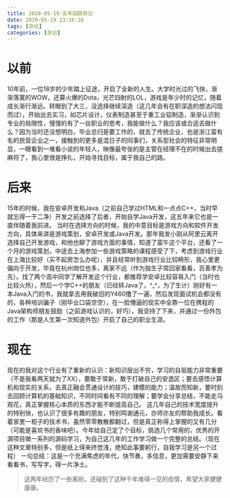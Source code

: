 ```yaml
---
title: 2020-05-19-五年回顾杂记
date: 2020-05-19 23:16:18
tags: [杂记]
categories: [杂记]
---
```

# 以前
10年前，一位18岁的少年踏上征途，开启了全新的人生。大学时光过的飞快，渐渐落寞的WOW，还算火爆的Dota，光芒四射的LOL，游戏是年少时的记忆，随着成长渐行渐远。转眼到了大三，没选择继续深造（这几年会有在职深造的想法闪现而过），开始出去实习，如芯片设计，仪表制造甚至于重工业铝制造，渐渐认识到专业的局限性，慢慢的有了一丝职业的思考，我能做什么？我应该或合适去做什么？因为当时还没想明白，毕业总归是要工作的，就去了传统企业，也是浙江蛮有名的民营企业之一，接触到的更多是混日子的同事们，关系型社会的特征非常明显，一眼看到一堆看小说的年轻人，映像最夸张的是主管在经理不在的时候出去搓麻将了，我心里很是挣扎，开始寻找目标，属于我自己的路。

# 后来
15年的时候，我在安卓开发和Java（之前自己学过HTML和一点点C++，当时早就忘得一干二净）开发之前选择了后者，开始自学Java开发，这五年来它也是一直伴随着我前进。
当时在选择方向的时候，我的中意目标是游戏方向和软件开发方向，具体来讲是游戏策划，安卓开发或Java开发。那年我发小刚从阿里云离开选择自己开发游戏，和他也聊了游戏方面的事情，知道了蛮牛这个平台，还看了一个月的游戏策划，中途去上海参加一些游戏策略的课程感受了下，考虑到游戏行业在上海比较好（买不起房怎么办呢），并且经常听到游戏行业比较畸形，我心里更偏向于开发，毕竟在杭州岗位也多，离家不远（作为独生子常回家看看，百善孝为先）。找了两个高中同学了解开发这个行业，都推荐学安卓比较容易入门（当时也比较火热），然后一个学C++的朋友（已经转Java了，^_^，为了生计）刚好有一本Java入门的书，我就拿去用我破旧的Y460撸了一遍，然后发现面试机会都没有的，各种培训骗子（刚毕业口袋空空），在一脸懵逼的现实中全靠一位在携程的Java架构师朋友鼓励（之前游戏认识的，好巧），我坚持了下来，并通过一份外包的工作（那是人生第一次知道外包）开启了自己的职业生涯。

# 现在
现在的我对这个行业有了重新的认识：新知识层出不穷，学习的自驱能力非常重要（不是我看两天就为了XX），要敢于常新，敢于打破自己的安逸区；要去感悟计算机和现实的关系，去真正融会贯通设计的技巧，建模的能力；温故而知新，要时刻去回顾计算机的基础知识，不同时间看有不同的理解；要学会分享总结，不能走马观花，真正掌握核心本质的东西才能不断提高自己。
这几年自己的技术宽度提升的特别快，也认识了很多有趣的朋友，特别鸣谢通元，亦师亦友的帮助我成长。看着家里一柜子的技术书，虽然零零散散都翻过，但是真正称得上掌握的又有几分（可能是喜欢书的香味吧）。今年给自己定了个目标，挑选几个常用的，优秀的开源项目做一系列的源码学习，为自己这几年的工作学习做一个完整的总结。（现在这种文章特别多，但是纸上得来终觉浅，绝知此事要躬行，自我学习是另一个过程）
一句总结：这是一个充满焦虑的年代，快节奏，多信息，更加需要安静下来看看书，写写字，得一片净土。

> 这两年经历了一些离别，还碰到了这种千年难得一见的疫情，希望大家健健康康。
